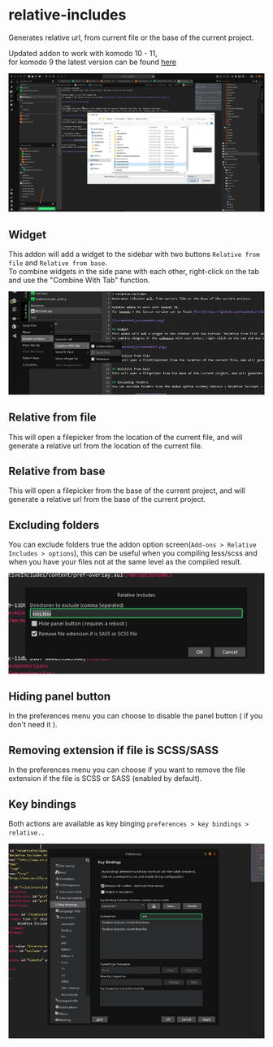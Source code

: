 # relative-includes
Generates relative url, from current file or the base of the current project.

Updated addon to work with komodo 10 - 11,  
for komodo 9 the latest version can be found [here](https://github.com/babobski/relative-includes/releases/tag/1.1)

![screenshot](screenshot.jpg)

## Widget
This addon will add a widget to the sidebar with two buttons `Relative from file` and `Relative from base`.  
To combine widgets in the side pane with each other, right-click on the tab and use the "Combine With Tab" function.

![screenshot](screenshot1.jpg)

## Relative from file
This will open a filepicker from the location of the current file, and will generate a relative url from the location of the current file.

## Relative from base
This will open a filepicker from the base of the current project, and will generate a relative url from the base of the current project.

## Excluding folders
You can exclude folders true the addon option screen(`Add-ons > Relative Includes > options`), this can be useful when you compiling less/scss and when you have your files not at the same level as the compiled result.

![screenshot](screenshot2.jpg)

## Hiding panel button
In the preferences menu you can choose to disable the panel button ( if you don't need it ).

## Removing extension if file is SCSS/SASS  
In the preferences menu you can choose if you want to remove the file extension if the file is SCSS or SASS (enabled by default).  

## Key bindings
Both actions are available as key binging `preferences > key bindings > relative..`

![screenshot](screenshot3.jpg)
